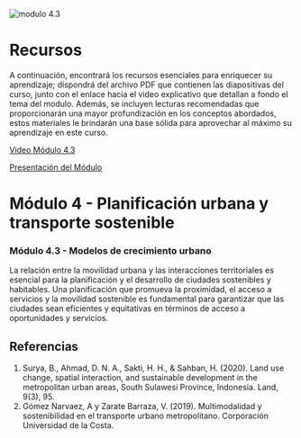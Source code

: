![modulo 4.3](https://github.com/roadmobility/INTRODUCCION_TRANSPORTE_SOSTENIBLE/blob/main/Modulo%204%20-%20Planificaci%C3%B3n%20Urbana%20y%20Transporte%20Sostenible/4.3%20Movilidad%20Urbana%20e%20Interacciones%20Territoriales/Diapositiva10.PNG "modulo 4.3")

# Recursos
A continuación, encontrará los recursos esenciales para enriquecer su aprendizaje; dispondrá del archivo PDF que contienen las diapositivas del curso, junto con el enlace hacia el video explicativo que detallan a fondo el tema del modulo. Además, se incluyen lecturas recomendadas que proporcionarán una mayor profundización en los conceptos abordados, estos materiales le brindarán una base sólida para aprovechar al máximo su aprendizaje en este curso.


[Video Módulo 4.3](https://pruebacorreoescuelaingeduco-my.sharepoint.com/:v:/g/personal/monica_suarez_escuelaing_edu_co/EUZvUtOQNgNNvGjsw0ll7noBr2v_4A9TcWCZnqox97hctw?nav=eyJyZWZlcnJhbEluZm8iOnsicmVmZXJyYWxBcHAiOiJPbmVEcml2ZUZvckJ1c2luZXNzIiwicmVmZXJyYWxBcHBQbGF0Zm9ybSI6IldlYiIsInJlZmVycmFsTW9kZSI6InZpZXciLCJyZWZlcnJhbFZpZXciOiJNeUZpbGVzTGlua0RpcmVjdCJ9fQ&e=l4XdaO "Video Módulo 4.3")


[Presentación del Módulo](https://github.com/roadmobility/INTRODUCCION_TRANSPORTE_SOSTENIBLE/blob/main/Modulo%204%20-%20Planificaci%C3%B3n%20Urbana%20y%20Transporte%20Sostenible/4.3%20Movilidad%20Urbana%20e%20Interacciones%20Territoriales/4.3%20Movilidad%20urbana%20e%20interacciones%20territoriales.pdf "Presentación del Módulo")

# **Módulo 4 - Planificación urbana y transporte sostenible**

### Módulo 4.3 - Modelos de crecimiento urbano
La relación entre la movilidad urbana y las interacciones territoriales es esencial para la planificación y el desarrollo de ciudades sostenibles y habitables. Una planificación que promueva la proximidad, el acceso a servicios y la movilidad sostenible es fundamental para garantizar que las ciudades sean eficientes y equitativas en términos de acceso a oportunidades y servicios.


## Referencias
1. Surya, B., Ahmad, D. N. A., Sakti, H. H., & Sahban, H. (2020). Land use change, spatial interaction, and sustainable development in the metropolitan urban areas, South Sulawesi Province, Indonesia. Land, 9(3), 95.
2. Gómez Narvaez, A y Zarate Barraza, V. (2019). Multimodalidad y sostenibilidad en el transporte urbano metropolitano. Corporación Universidad de la Costa.
